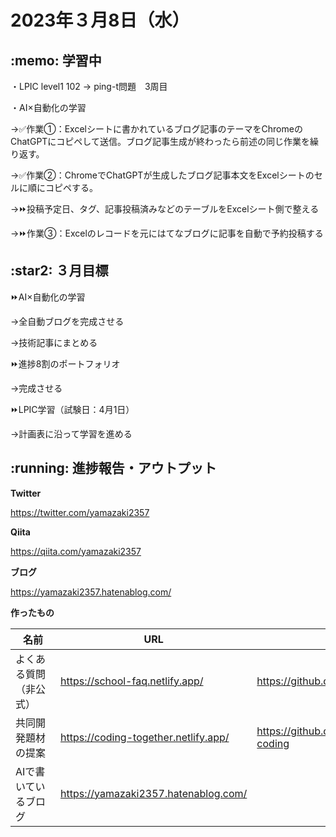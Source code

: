 # 2023年３月8日（水）
## \:memo: 学習中 

・LPIC level1 102 → ping-t問題　3周目

・AI×自動化の学習　　

→✅作業①：Excelシートに書かれているブログ記事のテーマをChromeのChatGPTにコピペして送信。ブログ記事生成が終わったら前述の同じ作業を繰り返す。

→✅作業②：ChromeでChatGPTが生成したブログ記事本文をExcelシートのセルに順にコピペする。

→⏩投稿予定日、タグ、記事投稿済みなどのテーブルをExcelシート側で整える

→⏩作業③：Excelのレコードを元にはてなブログに記事を自動で予約投稿する

## \:star2: ３月目標 

⏩AI×自動化の学習　　

→全自動ブログを完成させる　　

→技術記事にまとめる

⏩進捗8割のポートフォリオ　　

→完成させる

⏩LPIC学習（試験日：4月1日）　　

→計画表に沿って学習を進める

## \:running: 進捗報告・アウトプット

**Twitter**

https://twitter.com/yamazaki2357

**Qiita**

https://qiita.com/yamazaki2357

**ブログ**

https://yamazaki2357.hatenablog.com/

**作ったもの**

| 名前 | URL | Github |
| --- | --- | --- |
| よくある質問（非公式）　　 | https://school-faq.netlify.app/ | https://github.com/yamazaki2357/FAQ |
| 共同開発題材の提案 | https://coding-together.netlify.app/ | https://github.com/yamazaki2357/site-coding |
|AIで書いているブログ|https://yamazaki2357.hatenablog.com/||
